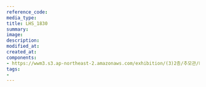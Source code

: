 ```yaml
---
reference_code:
media_type:
title: LHS_1830
summary:
image:
description:
modified_at:
created_at:
components:
- https://wwm3.s3.ap-northeast-2.amazonaws.com/exhibition/(3)2층/추모관/LHS_1830.jpg
tags:
-
---
```

